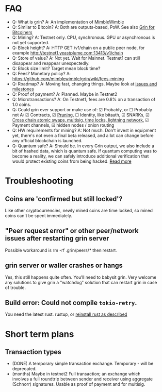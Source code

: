 # FAQ

- Q: What is grin?  A: An implementation of [MimbleWimble](https://download.wpsoftware.net/bitcoin/wizardry/mimblewimble.txt)
- Q: Similar to Bitcoin?  A: Both are outputs-based, PoW. See also [Grin for Bitcoiners](grin4bitcoiners.md)
- Q: Mining? A: Testnet only. CPU, synchronous. GPU or asynchronous is not yet supported.
- Q: Block height? A: HTTP GET /v1/chain on a public peer node, for example http://testnet1.yeastplume.com:13413/v1/chain
- Q: Store of value? A: Not yet. Wait for Mainnet. Testnet1 can still disappear and reappear unexpectedly.
- Q: Block size limit? Target mean block time?
- Q: Fees? Monetary policy? A: https://github.com/mimblewimble/grin/wiki/fees-mining
- Q: Roadmap? A: Moving fast, changing things. Maybe look at [issues and milestones](https://github.com/mimblewimble/grin/milestones)
- Q: Proof of payment? A: Planned. Maybe in Testnet2
- Q: Microtransactions? A: On Testnet1, fees are 0.8% on a transaction of 1.0 coins.
- Q: Could grin ever support or make use of:
  ☑ Probably, or ☐ Probably not
  A: ☑ Contracts, ☑ [Pruning](pruning.md), ☐ Identity, like bitauth, ☑ SNARKs, ☑ [Cross chain atomic swaps, multisig, time locks, lightning network](grin4bitcoiners.md#scripting), ☑ Payment channels, ☑ hidden nodes / onion routing
- Q: HW requirements for mining? A: Not much. Don't invest in equipment yet, there's not even a final beta released, and a lot can change before any official blockchain is launched.
- Q: Quantum safe?  A: Should be. In every Grin output, we also include a bit of hashed data, which is quantum safe. If quantum computing was to become a reality, we can safely introduce additional verification that would protect existing coins from being hacked. [Read more](https://github.com/mimblewimble/grin/blob/master/doc/grin4bitcoiners.md)

# Troubleshooting

## Coins are 'confirmed but still locked'?
Like other cryptocurrencies, newly mined coins are time locked, so mined coins can't be spent immediately.

## "Peer request error" or other peer/network issues after restarting grin server
Possible workaround is rm -rf .grin/peers/*  then restart.

## grin server or waller crashes or hangs
Yes, this still happens quite often. You'll need to babysit grin.
Very welcome any solutions to give grin a "watchdog" solution that can restart
grin in case of trouble.

## Build error: Could not compile `tokio-retry`.
You need the latest rust. rustup, or [reinstall rust as described](build.md)

# Short term plans
## Transaction types
- (DONE) A temporary simple transaction exchange. Temporary - will be deprecated.
- (months) Maybe in testnet2 Full transaction; an exchange which involves a full roundtrip between sender and receiver using aggregate (Schnorr) signatures. Usable as proof of payment and for multisig.
